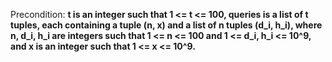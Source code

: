 Precondition: **t is an integer such that 1 <= t <= 100, queries is a list of t tuples, each containing a tuple (n, x) and a list of n tuples (d_i, h_i), where n, d_i, h_i are integers such that 1 <= n <= 100 and 1 <= d_i, h_i <= 10^9, and x is an integer such that 1 <= x <= 10^9.**